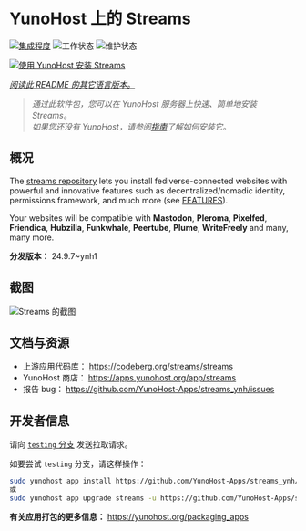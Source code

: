 <!--
注意：此 README 由 <https://github.com/YunoHost/apps/tree/master/tools/readme_generator> 自动生成
请勿手动编辑。
-->

# YunoHost 上的 Streams

[![集成程度](https://dash.yunohost.org/integration/streams.svg)](https://ci-apps.yunohost.org/ci/apps/streams/) ![工作状态](https://ci-apps.yunohost.org/ci/badges/streams.status.svg) ![维护状态](https://ci-apps.yunohost.org/ci/badges/streams.maintain.svg)

[![使用 YunoHost 安装 Streams](https://install-app.yunohost.org/install-with-yunohost.svg)](https://install-app.yunohost.org/?app=streams)

*[阅读此 README 的其它语言版本。](./ALL_README.md)*

> *通过此软件包，您可以在 YunoHost 服务器上快速、简单地安装 Streams。*  
> *如果您还没有 YunoHost，请参阅[指南](https://yunohost.org/install)了解如何安装它。*

## 概况

The [streams repository](https://codeberg.org/streams/streams/) lets you install fediverse-connected websites with powerful and innovative features such as decentralized/nomadic identity, permissions framework, and much more (see [FEATURES](doc/FEATURES.md)).

Your websites will be compatible with **Mastodon**, **Pleroma**, **Pixelfed**, **Friendica**, **Hubzilla**, **Funkwhale**, **Peertube**, **Plume**, **WriteFreely** and many, many more.


**分发版本：** 24.9.7~ynh1

## 截图

![Streams 的截图](./doc/screenshots/example.png)

## 文档与资源

- 上游应用代码库： <https://codeberg.org/streams/streams>
- YunoHost 商店： <https://apps.yunohost.org/app/streams>
- 报告 bug： <https://github.com/YunoHost-Apps/streams_ynh/issues>

## 开发者信息

请向 [`testing` 分支](https://github.com/YunoHost-Apps/streams_ynh/tree/testing) 发送拉取请求。

如要尝试 `testing` 分支，请这样操作：

```bash
sudo yunohost app install https://github.com/YunoHost-Apps/streams_ynh/tree/testing --debug
或
sudo yunohost app upgrade streams -u https://github.com/YunoHost-Apps/streams_ynh/tree/testing --debug
```

**有关应用打包的更多信息：** <https://yunohost.org/packaging_apps>
